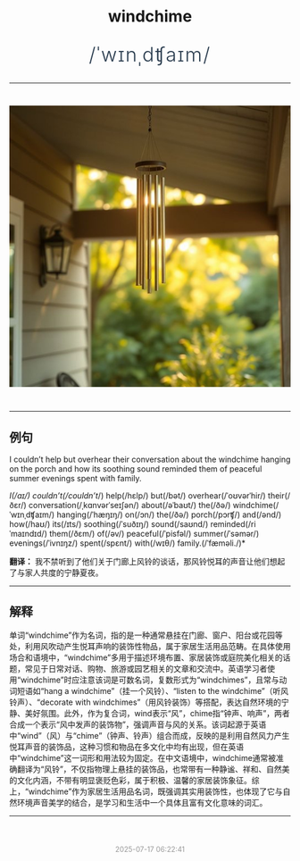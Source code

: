 <div align="center">

# windchime

<div style="margin: 30px 0;">
<h1 style="font-size: 2.5em; font-weight: 300; letter-spacing: 2px; margin: 0; color: #2c3e50;">
/ˈwɪnˌdʧaɪm/
</h1>
</div>

</div>

---

<div align="center" style="margin: 40px 0;">

![windchime](images/windchime.png)

</div>

---

## 例句

I couldn’t help but overhear their conversation about the windchime hanging on the porch and how its soothing sound reminded them of peaceful summer evenings spent with family.

*I(/aɪ/) couldn’t(/couldn’t*/) help(/hɛlp/) but(/bət/) overhear(/ˈoʊvərˈhir/) their(/ðɛr/) conversation(/ˌkɑnvərˈseɪʃən/) about(/əˈbaʊt/) the(/ðə/) windchime(/ˈwɪnˌdʧaɪm/) hanging(/ˈhæŋɪŋ/) on(/ɔn/) the(/ðə/) porch(/pɔrʧ/) and(/ənd/) how(/haʊ/) its(/ɪts/) soothing(/ˈsuðɪŋ/) sound(/saʊnd/) reminded(/riˈmaɪndɪd/) them(/ðɛm/) of(/əv/) peaceful(/ˈpisfəl/) summer(/ˈsəmər/) evenings(/ˈivnɪŋz/) spent(/spɛnt/) with(/wɪθ/) family.(/ˈfæməli./)*

**翻译：** 我不禁听到了他们关于门廊上风铃的谈话，那风铃悦耳的声音让他们想起了与家人共度的宁静夏夜。

---

## 解释

单词“windchime”作为名词，指的是一种通常悬挂在门廊、窗户、阳台或花园等处，利用风吹动产生悦耳声响的装饰性物品，属于家居生活用品范畴。在具体使用场合和语境中，“windchime”多用于描述环境布置、家居装饰或庭院美化相关的话题，常见于日常对话、购物、旅游或园艺相关的文章和交流中。英语学习者使用“windchime”时应注意该词是可数名词，复数形式为“windchimes”，且常与动词短语如“hang a windchime”（挂一个风铃）、“listen to the windchime”（听风铃声）、“decorate with windchimes”（用风铃装饰）等搭配，表达自然环境的宁静、美好氛围。此外，作为复合词，wind表示“风”，chime指“钟声、响声”，两者合成一个表示“风中发声的装饰物”，强调声音与风的关系。该词起源于英语中“wind”（风）与“chime”（钟声、铃声）组合而成，反映的是利用自然风力产生悦耳声音的装饰品，这种习惯和物品在多文化中均有出现，但在英语中“windchime”这一词形和用法较为固定。在中文语境中，windchime通常被准确翻译为“风铃”，不仅指物理上悬挂的装饰品，也常带有一种静谧、祥和、自然美的文化内涵，不带有明显褒贬色彩，属于积极、温馨的家居装饰象征。综上，“windchime”作为家居生活用品名词，既强调其实用装饰性，也体现了它与自然环境声音美学的结合，是学习和生活中一个具体且富有文化意味的词汇。


---

<div align="center" style="margin-top: 50px;">
<small style="color: #999; font-size: 0.9em;">2025-07-17 06:22:41</small>
</div>

